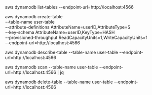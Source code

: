 
aws dynamodb list-tables --endpoint-url=http://localhost:4566

aws dynamodb create-table \
    --table-name user-table \
    --attribute-definitions AttributeName=userID,AttributeType=S \
    --key-schema AttributeName=userID,KeyType=HASH \
    --provisioned-throughput ReadCapacityUnits=1,WriteCapacityUnits=1 \
    --endpoint-url=http://localhost:4566

aws dynamodb describe-table --table-name user-table --endpoint-url=http://localhost:4566

aws dynamodb scan --table-name user-table --endpoint-url=http://localhost:4566 | jq

aws dynamodb delete-table --table-name user-table --endpoint-url=http://localhost:4566


